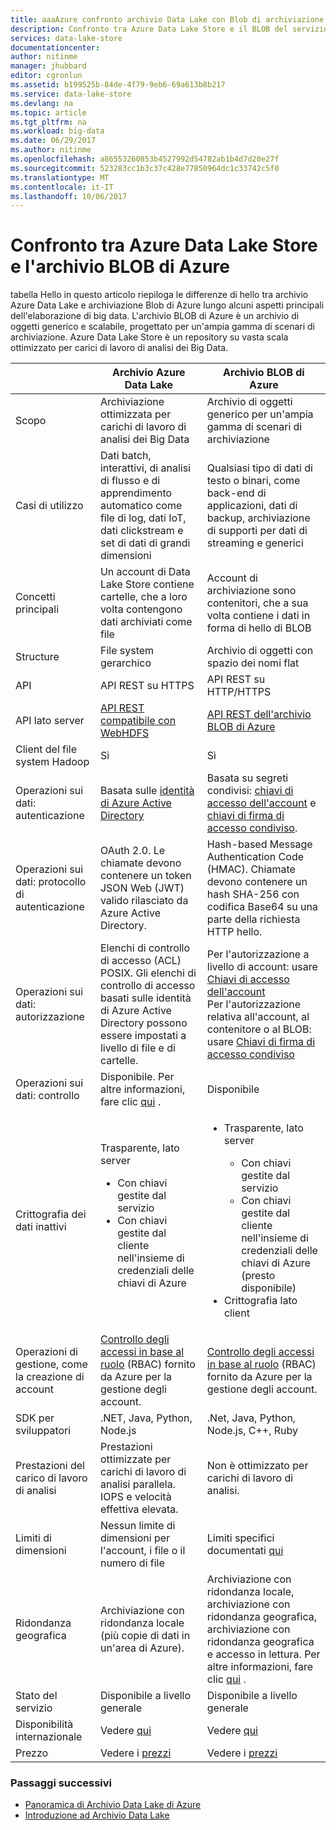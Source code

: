 ```yaml
---
title: aaaAzure confronto archivio Data Lake con Blob di archiviazione di Azure | Documenti Microsoft
description: Confronto tra Azure Data Lake Store e il BLOB del servizio di archiviazione di Azure
services: data-lake-store
documentationcenter: 
author: nitinme
manager: jhubbard
editor: cgronlun
ms.assetid: b199525b-84de-4f79-9eb6-69a613b8b217
ms.service: data-lake-store
ms.devlang: na
ms.topic: article
ms.tgt_pltfrm: na
ms.workload: big-data
ms.date: 06/29/2017
ms.author: nitinme
ms.openlocfilehash: a86553260853b4527992d54782ab1b4d7d20e27f
ms.sourcegitcommit: 523283cc1b3c37c428e77850964dc1c33742c5f0
ms.translationtype: MT
ms.contentlocale: it-IT
ms.lasthandoff: 10/06/2017
---
```

# <a name="comparing-azure-data-lake-store-and-azure-blob-storage"></a>Confronto tra Azure Data Lake Store e l'archivio BLOB di Azure
tabella Hello in questo articolo riepiloga le differenze di hello tra archivio Azure Data Lake e archiviazione Blob di Azure lungo alcuni aspetti principali dell'elaborazione di big data. L'archivio BLOB di Azure è un archivio di oggetti generico e scalabile, progettato per un'ampia gamma di scenari di archiviazione. Azure Data Lake Store è un repository su vasta scala ottimizzato per carici di lavoro di analisi dei Big Data.

|  | Archivio Azure Data Lake | Archivio BLOB di Azure |
| --- | --- | --- |
| Scopo |Archiviazione ottimizzata per carichi di lavoro di analisi dei Big Data |Archivio di oggetti generico per un'ampia gamma di scenari di archiviazione |
| Casi di utilizzo |Dati batch, interattivi, di analisi di flusso e di apprendimento automatico come file di log, dati IoT, dati clickstream e set di dati di grandi dimensioni |Qualsiasi tipo di dati di testo o binari, come back-end di applicazioni, dati di backup, archiviazione di supporti per dati di streaming e generici |
| Concetti principali |Un account di Data Lake Store contiene cartelle, che a loro volta contengono dati archiviati come file |Account di archiviazione sono contenitori, che a sua volta contiene i dati in forma di hello di BLOB |
| Structure |File system gerarchico |Archivio di oggetti con spazio dei nomi flat |
| API |API REST su HTTPS |API REST su HTTP/HTTPS |
| API lato server |[API REST compatibile con WebHDFS](https://msdn.microsoft.com/library/azure/mt693424.aspx) |[API REST dell'archivio BLOB di Azure](https://msdn.microsoft.com/library/azure/dd135733.aspx) |
| Client del file system Hadoop |Sì |Sì |
| Operazioni sui dati: autenticazione |Basata sulle [identità di Azure Active Directory](../active-directory/active-directory-authentication-scenarios.md) |Basata su segreti condivisi: [chiavi di accesso dell'account](../storage/common/storage-create-storage-account.md#manage-your-storage-account) e [chiavi di firma di accesso condiviso](../storage/common/storage-dotnet-shared-access-signature-part-1.md). |
| Operazioni sui dati: protocollo di autenticazione |OAuth 2.0. Le chiamate devono contenere un token JSON Web (JWT) valido rilasciato da Azure Active Directory. |Hash-based Message Authentication Code (HMAC). Chiamate devono contenere un hash SHA-256 con codifica Base64 su una parte della richiesta HTTP hello. |
| Operazioni sui dati: autorizzazione |Elenchi di controllo di accesso (ACL) POSIX.  Gli elenchi di controllo di accesso basati sulle identità di Azure Active Directory possono essere impostati a livello di file e di cartelle. |Per l'autorizzazione a livello di account: usare [Chiavi di accesso dell'account](../storage/common/storage-create-storage-account.md#manage-your-storage-account)<br>Per l'autorizzazione relativa all'account, al contenitore o al BLOB: usare [Chiavi di firma di accesso condiviso](../storage/common/storage-dotnet-shared-access-signature-part-1.md) |
| Operazioni sui dati: controllo |Disponibile. Per altre informazioni, fare clic [qui](data-lake-store-diagnostic-logs.md) . |Disponibile |
| Crittografia dei dati inattivi |Trasparente, lato server <ul><li>Con chiavi gestite dal servizio</li><li>Con chiavi gestite dal cliente nell'insieme di credenziali delle chiavi di Azure</li></ul> |<ul><li>Trasparente, lato server</li> <ul><li>Con chiavi gestite dal servizio</li><li>Con chiavi gestite dal cliente nell'insieme di credenziali delle chiavi di Azure (presto disponibile)</li></ul><li>Crittografia lato client</li></ul> |
| Operazioni di gestione, come la creazione di account |[Controllo degli accessi in base al ruolo](../active-directory/role-based-access-control-what-is.md) (RBAC) fornito da Azure per la gestione degli account. |[Controllo degli accessi in base al ruolo](../active-directory/role-based-access-control-what-is.md) (RBAC) fornito da Azure per la gestione degli account. |
| SDK per sviluppatori |.NET, Java, Python, Node.js |.Net, Java, Python, Node.js, C++, Ruby |
| Prestazioni del carico di lavoro di analisi |Prestazioni ottimizzate per carichi di lavoro di analisi parallela. IOPS e velocità effettiva elevata. |Non è ottimizzato per carichi di lavoro di analisi. |
| Limiti di dimensioni |Nessun limite di dimensioni per l'account, i file o il numero di file |Limiti specifici documentati [qui](../azure-subscription-service-limits.md#storage-limits) |
| Ridondanza geografica |Archiviazione con ridondanza locale (più copie di dati in un'area di Azure). |Archiviazione con ridondanza locale, archiviazione con ridondanza geografica, archiviazione con ridondanza geografica e accesso in lettura. Per altre informazioni, fare clic [qui](../storage/common/storage-redundancy.md) . |
| Stato del servizio |Disponibile a livello generale |Disponibile a livello generale |
| Disponibilità internazionale |Vedere [qui](https://azure.microsoft.com/regions/#services) |Vedere [qui](https://azure.microsoft.com/regions/#services) |
| Prezzo |Vedere i [prezzi](https://azure.microsoft.com/pricing/details/data-lake-store/) |Vedere i [prezzi](https://azure.microsoft.com/pricing/details/storage/) |

### <a name="next-steps"></a>Passaggi successivi
* [Panoramica di Archivio Data Lake di Azure](data-lake-store-overview.md)
* [Introduzione ad Archivio Data Lake](data-lake-store-get-started-portal.md)


